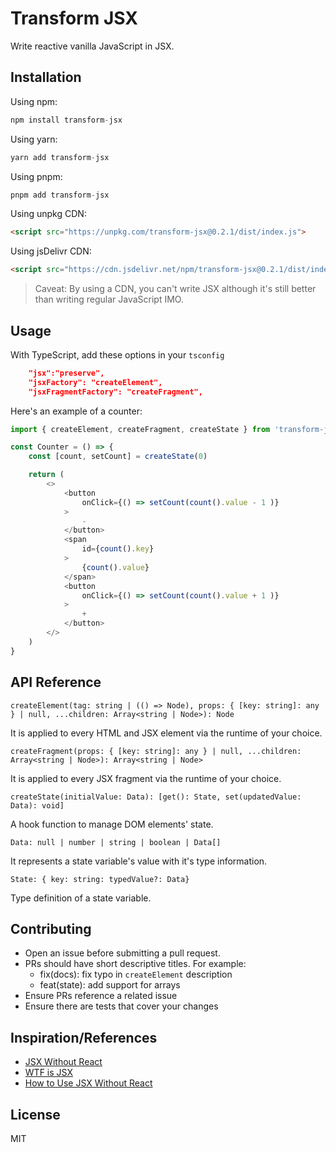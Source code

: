 # Transform JSX

Write reactive vanilla JavaScript in JSX.

## Installation

Using npm:
```javascript
npm install transform-jsx
```

Using yarn:
```javascript
yarn add transform-jsx
```

Using pnpm:
```javascript
pnpm add transform-jsx
```

Using unpkg CDN:
```html
<script src="https://unpkg.com/transform-jsx@0.2.1/dist/index.js">
```

Using jsDelivr CDN:
```html
<script src="https://cdn.jsdelivr.net/npm/transform-jsx@0.2.1/dist/index.min.js"></script>
```

> Caveat: By using a CDN, you can't write JSX although it's still better than writing regular JavaScript IMO.

## Usage

With TypeScript, add these options in your `tsconfig`

```json
    "jsx":"preserve",
    "jsxFactory": "createElement",
    "jsxFragmentFactory": "createFragment",
```

Here's an example of a counter:

```javascript
import { createElement, createFragment, createState } from 'transform-jsx'

const Counter = () => {
    const [count, setCount] = createState(0)

    return (
        <>
            <button
                onClick={() => setCount(count().value - 1 )}
            >
                -
            </button>
            <span
                id={count().key}
            >
                {count().value}
            </span>
            <button
                onClick={() => setCount(count().value + 1 )}
            >
                +
            </button>
        </>
    )
}

```

## API Reference

`createElement(tag: string | (() => Node), props: { [key: string]: any } | null, ...children: Array<string | Node>): Node`

It is applied to every HTML and JSX element via the runtime of your choice.

`createFragment(props: { [key: string]: any } | null, ...children: Array<string | Node>): Array<string | Node>`

It is applied to every JSX fragment via the runtime of your choice.

`createState(initialValue: Data): [get(): State, set(updatedValue: Data): void]`

A hook function to manage DOM elements' state.

`Data: null | number | string | boolean | Data[]`

It represents a state variable's value with it's type information.

`State: { key: string: typedValue?: Data}`

Type definition of a state variable.

## Contributing

- Open an issue before submitting a pull request.
- PRs should have short descriptive titles. For example:
    - fix(docs): fix typo in `createElement` description
    - feat(state): add support for arrays
- Ensure PRs reference a related issue
- Ensure there are tests that cover your changes

## Inspiration/References

- [JSX Without React](https://blog.stchur.com/jsx-without-react/)
- [WTF is JSX](https://web.archive.org/web/20170918095722/https://jasonformat.com/wtf-is-jsx/)
- [How to Use JSX Without React](https://betterprogramming.pub/how-to-use-jsx-without-react-21d23346e5dc)

## License

MIT